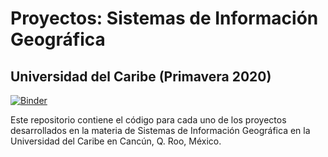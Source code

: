 # Proyectos: Sistemas de Información Geográfica

## Universidad del Caribe (Primavera 2020)

[![Binder](https://mybinder.org/badge_logo.svg)](https://mybinder.org/v2/gh/ferxohn/proyectos_sistemas_informacion_geografica/master?urlpath=rstudio)

Este repositorio contiene el código para cada uno de los proyectos desarrollados en la materia de Sistemas de Información Geográfica en la Universidad del Caribe en Cancún, Q. Roo, México.